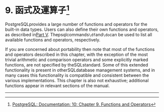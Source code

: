 # 9. 函式及運算子[^1]

PostgreSQLprovides a large number of functions and operators for the built-in data types. Users can also define their own functions and operators, as described in[Part V](https://www.postgresql.org/docs/10/static/server-programming.html). Thepsqlcommands`\df`and`\do`can be used to list all available functions and operators, respectively.

If you are concerned about portability then note that most of the functions and operators described in this chapter, with the exception of the most trivial arithmetic and comparison operators and some explicitly marked functions, are not specified by theSQLstandard. Some of this extended functionality is present in otherSQLdatabase management systems, and in many cases this functionality is compatible and consistent between the various implementations. This chapter is also not exhaustive; additional functions appear in relevant sections of the manual.

---



[^1]:  [PostgreSQL: Documentation: 10: Chapter 9. Functions and Operators](https://www.postgresql.org/docs/10/static/functions.html)

